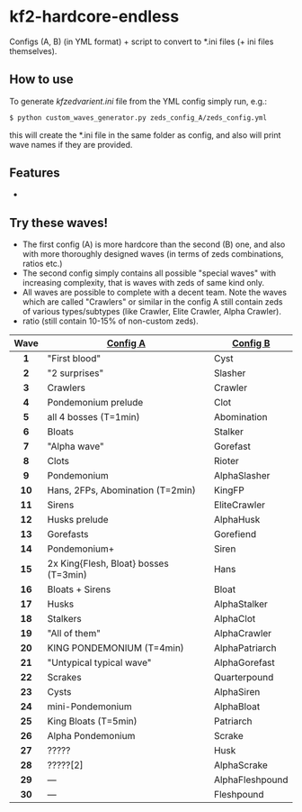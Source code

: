 # kf2-hardcore-endless
Configs (A, B) (in YML format) + script to convert to *.ini files (+ ini files themselves).

## How to use
To generate *kfzedvarient.ini* file from the YML config simply run, e.g.:
```bash
$ python custom_waves_generator.py zeds_config_A/zeds_config.yml
```
this will create the *.ini file in the same folder as config, and also will print wave names if they are provided.

## Features
* 

## Try these waves!
* The first config (A) is more hardcore than the second (B) one, and also with more thoroughly designed waves (in terms of zeds combinations, ratios etc.)
* The second config simply contains all possible "special waves" with increasing complexity, that is waves with zeds of same kind only.
* All waves are possible to complete with a decent team. Note the waves which are called "Crawlers" or similar in the config A still contain zeds of various types/subtypes (like Crawler, Elite Crawler, Alpha Crawler).
* ratio (still contain 10-15% of non-custom zeds).

| Wave | <div align="center">[Config A](zeds_config_A/zeds_config.yml)</div> | <div align="center">[Config B](zeds_config_B/zeds_config.yml)</div> |
| :---: | :--- | :--- |
| **1** | "First blood" | Cyst |
| **2** | "2 surprises" | Slasher |
| **3** | Crawlers | Crawler |
| **4** | Pondemonium prelude | Clot |
| **5** | all 4 bosses (T=1min) | Abomination |
| **6** | Bloats | Stalker |
| **7** | "Alpha wave" | Gorefast |
| **8** | Clots | Rioter |
| **9** | Pondemonium | AlphaSlasher |
| **10** | Hans, 2FPs, Abomination (T=2min) | KingFP |
| **11** | Sirens | EliteCrawler |
| **12** | Husks prelude | AlphaHusk |
| **13** | Gorefasts | Gorefiend |
| **14** | Pondemonium+ | Siren |
| **15** | 2x King{Flesh, Bloat} bosses (T=3min) | Hans |
| **16** | Bloats + Sirens | Bloat |
| **17** | Husks | AlphaStalker |
| **18** | Stalkers | AlphaClot |
| **19** | "All of them" | AlphaCrawler |
| **20** | KING PONDEMONIUM (T=4min) | AlphaPatriarch |
| **21** | "Untypical typical wave" | AlphaGorefast |
| **22** | Scrakes | Quarterpound |
| **23** | Cysts | AlphaSiren |
| **24** | mini-Pondemonium | AlphaBloat |
| **25** | King Bloats (T=5min) | Patriarch |
| **26** | Alpha Pondemonium | Scrake |
| **27** | ????? | Husk |
| **28** | ?????[2] | AlphaScrake |
| **29** | &mdash; | AlphaFleshpound |
| **30** | &mdash; | Fleshpound |
